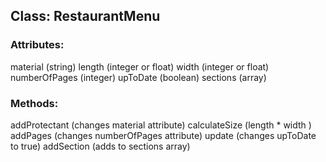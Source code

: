 ## Class: RestaurantMenu

### Attributes:
material (string)
length (integer or float)
width (integer or float)
numberOfPages (integer)
upToDate (boolean)
sections (array)

### Methods:
addProtectant (changes material attribute)
calculateSize (length * width )
addPages (changes numberOfPages attribute)
update (changes upToDate to true)
addSection (adds to sections array)
